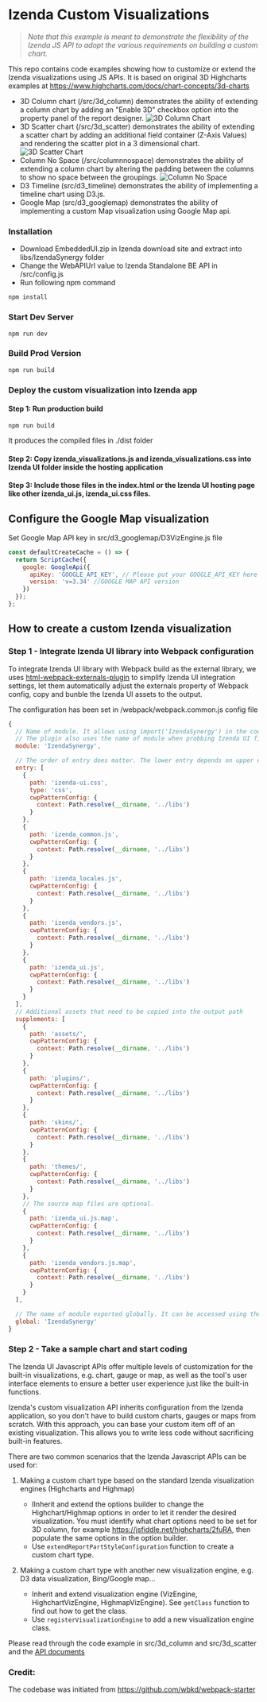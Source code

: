 # Izenda Custom Visualizations 

> _Note that this example is meant to demonstrate the flexibility of the Izenda JS API to adopt the various requirements on building a custom chart._

This repo contains code examples showing how to customize or extend the Izenda visualizations using JS APIs. It is based on original 3D Highcharts examples at https://www.highcharts.com/docs/chart-concepts/3d-charts

- 3D Column chart (/src/3d_column) demonstrates the ability of extending a column chart by adding an "Enable 3D" checkbox option into the property panel of the report designer.
  ![3D Column Chart](docs/imgs/3DColumn_Chart.png)
- 3D Scatter chart (/src/3d_scatter) demonstrates the ability of extending a scatter chart by adding an additional field container (Z-Axis Values) and rendering the scatter plot in a 3 dimensional chart.
  ![3D Scatter Chart](docs/imgs/3D_Scatter.png)
- Column No Space (/src/columnnospace) demonstrates the ability of extending a column chart by altering the padding between the columns to show no space between the groupings.
  ![Column No Space](docs/imgs/ColumnNoSpace.png)
- D3 Timeline (src/d3_timeline) demonstrates the ability of implementing a timeline chart using D3.js.
- Google Map (src/d3_googlemap) demonstrates the ability of implementing a custom Map visualization using Google Map api.

### Installation

- Download EmbeddedUI.zip in Izenda download site and extract into libs/IzendaSynergy folder
- Change the WebAPIUrl value to Izenda Standalone BE API in /src/config.js
- Run following npm command

```
npm install
```

### Start Dev Server

```
npm run dev
```

### Build Prod Version

```
npm run build
```

### Deploy the custom visualization into Izenda app

#### Step 1: Run production build

```
npm run build
```

It produces the compiled files in ./dist folder

#### Step 2: Copy izenda_visualizations.js and izenda_visualizations.css into Izenda UI folder inside the hosting application

#### Step 3: Include those files in the index.html or the Izenda UI hosting page like other izenda_ui.js, izenda_ui.css files.

## Configure the Google Map visualization

Set Google Map API key in src/d3_googlemap/D3VizEngine.js file

```javascript
const defaultCreateCache = () => {
  return ScriptCache({
    google: GoogleApi({
      apiKey: 'GOOGLE_API_KEY', // Please put your GOOGLE_API_KEY here
      version: 'v=3.34' //GOOGLE MAP API version
    })
  });
};
```

## How to create a custom Izenda visualization

### Step 1 - Integrate Izenda UI library into Webpack configuration

To integrate Izenda UI library with Webpack build as the external library, we uses [html-webpack-externals-plugin](https://www.npmjs.com/package/html-webpack-externals-plugin) to simplify Izenda UI integration settings, let them automatically adjust the externals property of Webpack config, copy and bunble the Izenda UI assets to the output.

The configuration has been set in /webpack/webpack.common.js config file

```javascript
{
  // Name of module. It allows using import('IzendaSynergy') in the code regardless its location.
  // The plugin also uses the name of module when probbing Izenda UI file assets under /libs folder which is configured as the context path.
  module: 'IzendaSynergy',

  // The order of entry does matter. The lower entry depends on upper entry.
  entry: [
    {
      path: 'izenda-ui.css',
      type: 'css',
      cwpPatternConfig: {
        context: Path.resolve(__dirname, '../libs')
      }
    },
    {
      path: 'izenda_common.js',
      cwpPatternConfig: {
        context: Path.resolve(__dirname, '../libs')
      }
    },
    {
      path: 'izenda_locales.js',
      cwpPatternConfig: {
        context: Path.resolve(__dirname, '../libs')
      }
    },
    {
      path: 'izenda_vendors.js',
      cwpPatternConfig: {
        context: Path.resolve(__dirname, '../libs')
      }
    },
    {
      path: 'izenda_ui.js',
      cwpPatternConfig: {
        context: Path.resolve(__dirname, '../libs')
      }
    }
  ],
  // Additional assets that need to be copied into the output path
  supplements: [
    {
      path: 'assets/',
      cwpPatternConfig: {
        context: Path.resolve(__dirname, '../libs')
      }
    },
    {
      path: 'plugins/',
      cwpPatternConfig: {
        context: Path.resolve(__dirname, '../libs')
      }
    },
    {
      path: 'skins/',
      cwpPatternConfig: {
        context: Path.resolve(__dirname, '../libs')
      }
    },
    {
      path: 'themes/',
      cwpPatternConfig: {
        context: Path.resolve(__dirname, '../libs')
      }
    },
    // The source map files are optional.
    {
      path: 'izenda_ui.js.map',
      cwpPatternConfig: {
        context: Path.resolve(__dirname, '../libs')
      }
    },
    {
      path: 'izenda_vendors.js.map',
      cwpPatternConfig: {
        context: Path.resolve(__dirname, '../libs')
      }
    }
  ],

  // The name of module exported globally. It can be accessed using the global name.
  global: 'IzendaSynergy'
}
```

### Step 2 - Take a sample chart and start coding

The Izenda UI Javascript APIs offer multiple levels of customization for the built-in visualizations, e.g. chart, gauge or map, as well as the tool's user interface elements to ensure a better user experience just like the built-in functions.

Izenda's custom visualization API inherits configuration from the Izenda application, so you don't have to build custom charts, gauges or maps from scratch. With this approach, you can base your custom item off of an existing visualization. This allows you to write less code without sacrificing built-in features.

There are two common scenarios that the Izenda Javascript APIs can be used for:

1.  Making a custom chart type based on the standard Izenda visualization engines (Highcharts and Highmap)

    - IInherit and extend the options builder to change the Highchart/Highmap options in order to let it render the desired visualization. You must identify what chart options need to be set for 3D column, for example https://jsfiddle.net/highcharts/2fuRA, then populate the same options in the option builder.
    - Use `extendReportPartStyleConfiguration` function to create a custom chart type.

2.  Making a custom chart type with another new visualization engine, e.g. D3 data visualization, Bing/Google map...

    - Inherit and extend visualization engine (VizEngine, HighchartVizEngine, HighmapVizEngine). See `getClass` function to find out how to get the class.
    - Use `registerVisualizationEngine` to add a new visualization engine class.

Please read through the code example in src/3d_column and src/3d_scatter and the [API documents](https://www.izenda.com/docs/dev/api_frontend_integration.html)

### Credit:

The codebase was initiated from https://github.com/wbkd/webpack-starter
